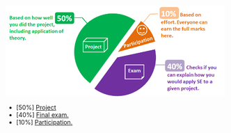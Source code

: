 <img src="images/grade breakdown.png" width="600"/>

*   <a>[50%]</a> [Project](#handbook-project-assessment)
*   [40%] [Final exam.](#handbook-exams)
*   [10%] [Participation.](#handbook-participation)
